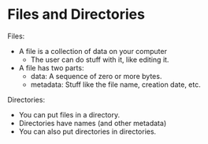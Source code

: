 
# Files and Directories

Files: 

 - A file is a collection of data on your computer
   - The user can do stuff with it, like editing it.
 - A file has two parts:
   - data: A sequence of zero or more bytes.
   - metadata: Stuff like the file name, creation date, etc.

Directories:

 - You can put files in a directory.
 - Directories have names (and other metadata)
 - You can also put directories in directories.




 

